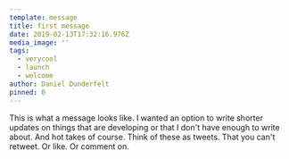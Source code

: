 ```yaml
---
template: message
title: first message
date: 2019-02-13T17:32:16.976Z
media_image: ''
tags:
  - verycool
  - launch
  - welcome
author: Daniel Dunderfelt
pinned: 0
---
```

This is what a message looks like. I wanted an option to write shorter updates on things that are developing or that I don't have enough to write about. And hot takes of course. Think of these as tweets. That you can't retweet. Or like. Or comment on.
